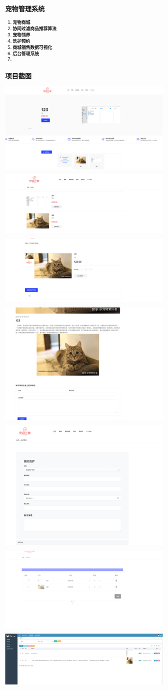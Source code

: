 ## 宠物管理系统

1. **宠物商城**
2. **协同过滤商品推荐算法**
3. **宠物领养**
4. **洗护预约**
5. **商城销售数据可视化**
6. **后台管理系统**
7. 

## 项目截图

![image-20240910104207315](assets/image-20240910104207315.png)

![image-20240910104221784](assets/image-20240910104221784.png)

![image-20240910104248973](assets/image-20240910104248973.png)

![image-20240910104316288](assets/image-20240910104316288.png)

![image-20240910104325487](assets/image-20240910104325487.png)

![image-20240910104332022](assets/image-20240910104332022.png)

![image-20240910104347545](assets/image-20240910104347545.png)

